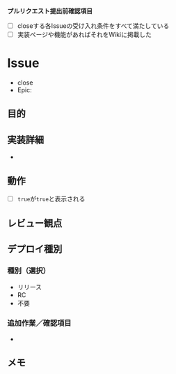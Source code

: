 **プルリクエスト提出前確認項目**
- [ ] closeする各Issueの受け入れ条件をすべて満たしている
- [ ] 実装ページや機能があればそれをWikiに掲載した
# Issue
- close 
- Epic: 
## 目的

## 実装詳細
- 
## 動作
- [ ] `true`が`true`と表示される

## レビュー観点

## デプロイ種別
### 種別（選択）
- リリース
- RC
- 不要
### 追加作業／確認項目
- 
## メモ
